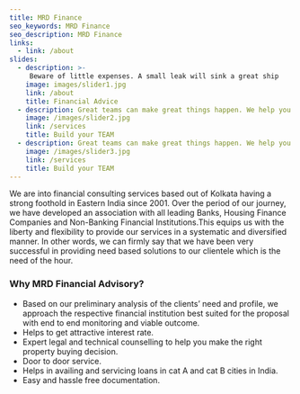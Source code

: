 ```yaml
---
title: MRD Finance
seo_keywords: MRD Finance
seo_description: MRD Finance
links:
  - link: /about
slides:
  - description: >-
     Beware of little expenses. A small leak will sink a great ship
    image: images/slider1.jpg
    link: /about
    title: Financial Advice
  - description: Great teams can make great things happen. We help you build that TEAM.
    image: /images/slider2.jpg
    link: /services
    title: Build your TEAM
  - description: Great teams can make great things happen. We help you build that TEAM.
    image: /images/slider3.jpg
    link: /services
    title: Build your TEAM
---
```


We are into financial consulting services based out of Kolkata having a strong foothold in Eastern India since 2001. Over the period of our journey, we have developed an association with all leading Banks, Housing Finance Companies and Non-Banking Financial Institutions.This equips us with the liberty and flexibility to provide our services in a systematic and diversified manner. In other words, we can firmly say that we have been very successful in providing need based solutions to our clientele which is the need of the hour.

### Why MRD Financial Advisory?
- Based on our preliminary analysis of the clients’ need and profile, we approach the respective financial institution best suited for the proposal with end to end monitoring and viable outcome.
- Helps to get attractive interest rate.
- Expert legal and technical counselling to help you make the right property buying decision.
- Door to door service.
- Helps in availing and servicing loans in cat A and cat B cities in India.
- Easy and hassle free documentation.
